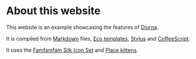 # About this website

This website is an example showcasing the features of [Diurna](http://github.com/hanssonlarsson/diurna).

It is compiled from [Markdown](http://daringfireball.net/projects/markdown/) files, [Eco templates](http://github.com/sstephenson/eco), [Stylus](http://learnboost.github.com/stylus) and [CoffeeScript](http://coffeescript.org/).

It uses the [Famfamfam Silk Icon Set](http://www.famfamfam.com/lab/icons/silk/) and [Place kittens](http://placekitten.com/).
